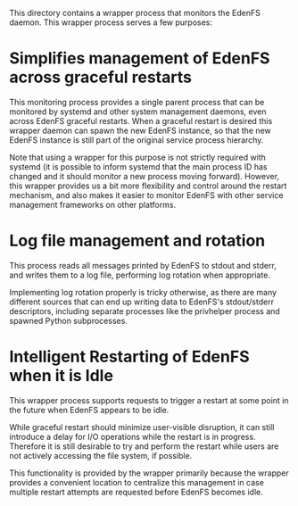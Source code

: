 This directory contains a wrapper process that monitors the EdenFS daemon. This
wrapper process serves a few purposes:

# Simplifies management of EdenFS across graceful restarts

This monitoring process provides a single parent process that can be monitored
by systemd and other system management daemons, even across EdenFS graceful
restarts. When a graceful restart is desired this wrapper daemon can spawn the
new EdenFS instance, so that the new EdenFS instance is still part of the
original service process hierarchy.

Note that using a wrapper for this purpose is not strictly required with systemd
(it is possible to inform systemd that the main process ID has changed and it
should monitor a new process moving forward). However, this wrapper provides us
a bit more flexibility and control around the restart mechanism, and also makes
it easier to monitor EdenFS with other service management frameworks on other
platforms.

# Log file management and rotation

This process reads all messages printed by EdenFS to stdout and stderr, and
writes them to a log file, performing log rotation when appropriate.

Implementing log rotation properly is tricky otherwise, as there are many
different sources that can end up writing data to EdenFS's stdout/stderr
descriptors, including separate processes like the privhelper process and
spawned Python subprocesses.

# Intelligent Restarting of EdenFS when it is Idle

This wrapper process supports requests to trigger a restart at some point in the
future when EdenFS appears to be idle.

While graceful restart should minimize user-visible disruption, it can still
introduce a delay for I/O operations while the restart is in progress. Therefore
it is still desirable to try and perform the restart while users are not
actively accessing the file system, if possible.

This functionality is provided by the wrapper primarily because the wrapper
provides a convenient location to centralize this management in case multiple
restart attempts are requested before EdenFS becomes idle.
